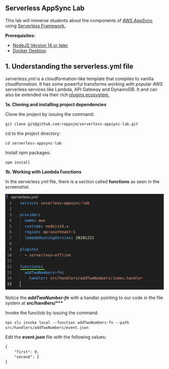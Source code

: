 ## Serverless AppSync Lab

This lab will immerse students about the components of [AWS AppSync](https://aws.amazon.com/appsync/) using [Serverless Framework.](https://www.serverless.com/)

**Prerequisites:**

- [NodeJS Version 14 or later](https://nodejs.org/en/)
- [Docker Desktop](https://www.docker.com/products/docker-desktop)

## 1. Understanding the serverless.yml file

_serverless.yml_ is a cloudformation-like template that compiles to vanilla cloudformation. It has some powerful transforms working with popular AWS serverless services like Lambda, API Gateway and DynamoDB. It and can also be extended via their rich [plugins ecosystem.](https://www.serverless.com/plugins)

**1a. Cloning and installing project dependencies**

Clone the project by issuing the command:

    git clone git@github.com:reppajm/serverless-appsync-lab.git

cd to the project directory:

    cd serverless-appsync-lab

Install npm packages:

    npm install

**1b. Working with Lambda Functions**

In the serverless.yml file, there is a section called **functions** as seen in the screenshot.

![Functions Section](assets/functions.png)

Notice the **_addTwoNumber-fn_** with a handler pointing to our code in the file system at **src/handlers/\*\*\***

Invoke the functiob by issuing the command:

    npx sls invoke local --function addTwoNumbers-fn --path src/handlers/addTwoNumbers/event.json

Edit the **event.json** file with the following values:

    {
        "first": 0,
        "second": 2
    }
